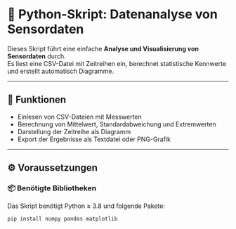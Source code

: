 # 🐍 Python-Skript: Datenanalyse von Sensordaten

Dieses Skript führt eine einfache **Analyse und Visualisierung von Sensordaten** durch.  
Es liest eine CSV-Datei mit Zeitreihen ein, berechnet statistische Kennwerte und erstellt automatisch Diagramme.

---

## 🚀 Funktionen

- Einlesen von CSV-Dateien mit Messwerten  
- Berechnung von Mittelwert, Standardabweichung und Extremwerten  
- Darstellung der Zeitreihe als Diagramm  
- Export der Ergebnisse als Textdatei oder PNG-Grafik  

---

## ⚙️ Voraussetzungen

### 📦 Benötigte Bibliotheken
Das Skript benötigt Python ≥ 3.8 und folgende Pakete:

```bash
pip install numpy pandas matplotlib